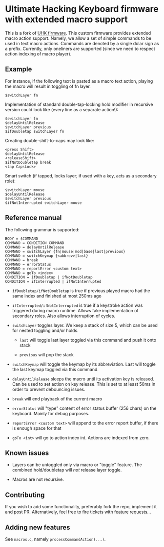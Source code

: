 # Ultimate Hacking Keyboard firmware with extended macro support

This is a fork of [UHK firmware](https://github.com/UltimateHackingKeyboard/firmware). This custom firmware provides extended macro action support. Namely, we allow a set of simple commands to be used in text macro actions. Commands are denoted by a single dolar sign  as a prefix. Currently, only oneliners are supported (since we need to respect action indexing of macro player).

## Example
For instance, if the following text is pasted as a macro text action, playing the macro will result in toggling of fn layer.
    
    $switchLayer fn

Implementation of standard double-tap-locking hold modifier in recursive version could look like (every line as a separate action!):

    $switchLayer fn
    $delayUntilRelease
    $switchLayer previous
    $ifDoubletap switchLayer fn

Creating double-shift-to-caps may look like:
   
    <press Shift>
    $delayUntilRelease
    <releaseShift>
    $ifNotDoubletap break
    <tap CapsLock>

Smart switch (if tapped, locks layer; if used with a key, acts as a secondary role):

    $switchLayer mouse
    $delayUntilRelease
    $switchLayer previous
    $ifNotInterrupted switchLayer mouse
    

## Reference manual

The following grammar is supported:

    BODY = $COMMAND
    COMMAND = CONDITION COMMAND
    COMMAND = delayUntilRelease
    COMMAND = switchLayer {fn|mouse|mod|base|last|previous}
    COMMAND = switchKeymap {<abbrev>|last}
    COMMAND = break
    COMMAND = errorStatus
    COMMAND = reportError <custom text>
    COMMAND = goTo <index>
    CONDITION = ifDoubletap | ifNotDoubletap
    CONDITION = ifInterrupted | ifNotInterrupted

- `ifDoubletap/ifNotDoubletap` is true if previous played macro had the same index and finished at most 250ms ago

- `ifInterrupted/ifNotInterrupted` is true if a keystroke action was triggered during macro runtime. Allows fake implementation of secondary roles. Also allows interruption of cycles.

- `switchLayer` toggles layer. We keep a stack of size 5, which can be used for nested toggling and/or holds.

  - `last` will toggle last layer toggled via this command and push it onto stack

  - `previous` will pop the stack

- `switchKeymap` will toggle the keymap by its abbreviation. Last will toggle the last keymap toggled via this command.

- `delayUntilRelease` sleeps the macro until its activation key is released. Can be used to set action on key release. This is set to at least 50ms in order to prevent debouncing issues.

- `break` will end playback of the current macro

- `errorStatus` will "type" content of error status buffer (256 chars) on the keyboard. Mainly for debug purposes.

- `reportError <custom text>` will append <custom text> to the error report buffer, if there is enough space for that

- `goTo <int>` will go to action index int. Actions are indexed from zero.


## Known issues

- Layers can be untoggled only via macro or "toggle" feature. The combined hold/doubletap will *not* release layer toggle.  

- Macros are not recursive. 

## Contributing

If you wish to add some functionality, preferably fork the repo, implement it and post PR. Alternatively, feel free to fire tickets with feature requests... 

## Adding new features

See `macros.c`, namely `processCommandAction(...)`.
